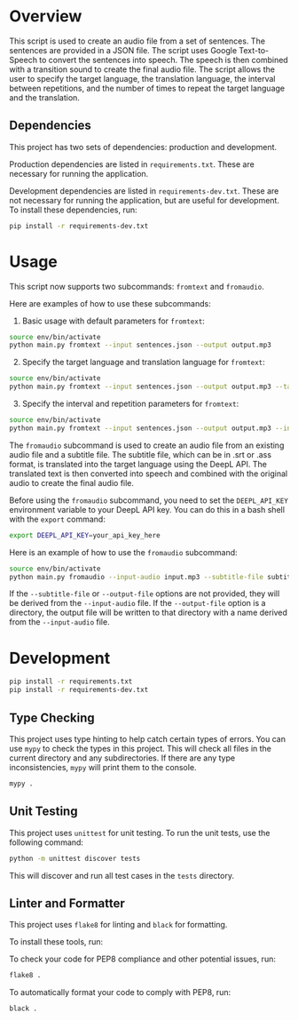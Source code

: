 # Overview

This script is used to create an audio file from a set of sentences. The sentences are provided in a JSON file. The script uses Google Text-to-Speech to convert the sentences into speech. The speech is then combined with a transition sound to create the final audio file. The script allows the user to specify the target language, the translation language, the interval between repetitions, and the number of times to repeat the target language and the translation.

## Dependencies

This project has two sets of dependencies: production and development.

Production dependencies are listed in `requirements.txt`. These are necessary for running the application.

Development dependencies are listed in `requirements-dev.txt`. These are not necessary for running the application, but are useful for development. To install these dependencies, run:

```bash
pip install -r requirements-dev.txt
```

# Usage

This script now supports two subcommands: `fromtext` and `fromaudio`.

Here are examples of how to use these subcommands:

1. Basic usage with default parameters for `fromtext`:

```bash
source env/bin/activate
python main.py fromtext --input sentences.json --output output.mp3
```

2. Specify the target language and translation language for `fromtext`:

```bash
source env/bin/activate
python main.py fromtext --input sentences.json --output output.mp3 --target-lang ja --tr-lang en
```

3. Specify the interval and repetition parameters for `fromtext`:

```bash
source env/bin/activate
python main.py fromtext --input sentences.json --output output.mp3 --interval 2000 --target-repeat 2 --translation-repeat 2
```

The `fromaudio` subcommand is used to create an audio file from an existing audio file and a subtitle file. The subtitle file, which can be in .srt or .ass format, is translated into the target language using the DeepL API. The translated text is then converted into speech and combined with the original audio to create the final audio file.

Before using the `fromaudio` subcommand, you need to set the `DEEPL_API_KEY` environment variable to your DeepL API key. You can do this in a bash shell with the `export` command:

```bash
export DEEPL_API_KEY=your_api_key_here
```

Here is an example of how to use the `fromaudio` subcommand:

```bash
source env/bin/activate
python main.py fromaudio --input-audio input.mp3 --subtitle-file subtitles.srt --output-file output.mp3 --transition-sound ding.mp3 --repeat-count 2 --tr-lang en
```

If the `--subtitle-file` or `--output-file` options are not provided, they will be derived from the `--input-audio` file. If the `--output-file` option is a directory, the output file will be written to that directory with a name derived from the `--input-audio` file.

# Development

```bash
pip install -r requirements.txt
pip install -r requirements-dev.txt
```

## Type Checking

This project uses type hinting to help catch certain types of errors. You can use `mypy` to check the types in this project. This will check all files in the current directory and any subdirectories. If there are any type inconsistencies, `mypy` will print them to the console.

```bash
mypy .
```

## Unit Testing

This project uses `unittest` for unit testing. To run the unit tests, use the following command:

```bash
python -m unittest discover tests
```

This will discover and run all test cases in the `tests` directory.

## Linter and Formatter

This project uses `flake8` for linting and `black` for formatting.

To install these tools, run:

To check your code for PEP8 compliance and other potential issues, run:

```bash
flake8 .
```

To automatically format your code to comply with PEP8, run:

```bash
black .
```

